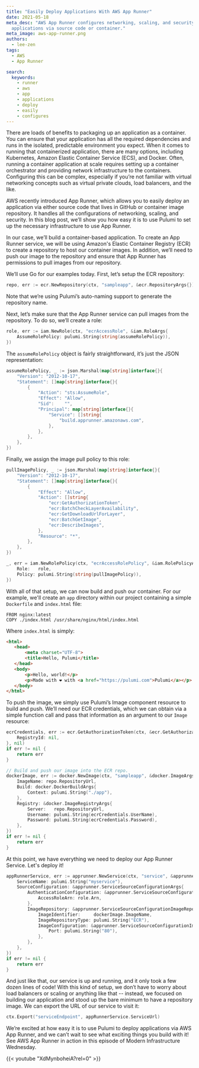 ```yaml
---
title: "Easily Deploy Applications With AWS App Runner"
date: 2021-05-18
meta_desc: "AWS App Runner configures networking, scaling, and security, letting deploy
  applications via source code or container."
meta_image: aws-app-runner.png
authors:
  - lee-zen
tags:
  - AWS
  - App Runner

search:
  keywords:
    - runner
    - aws
    - app
    - applications
    - deploy
    - easily
    - configures
---
```


There are loads of benefits to packaging up an application as a container. You can ensure that your application has all the required dependencies and runs in the isolated, predictable environment you expect. When it comes to running that containerized application, there are many options, including Kubernetes, Amazon Elastic Container Service (ECS), and Docker. Often, running a container application at scale requires setting up a container orchestrator and providing network infrastructure to the containers. Configuring this can be complex, especially if you’re not familiar with virtual networking concepts such as virtual private clouds, load balancers, and the like.

<!--more-->

AWS recently introduced App Runner, which allows you to easily deploy an application via either source code that lives in GitHub or container image repository. It handles all the configurations of networking, scaling, and security. In this blog post, we’ll show you how easy it is to use Pulumi to set up the necessary infrastructure to use App Runner.

In our case, we’ll build a container-based application. To create an App Runner service, we will be using Amazon's Elastic Container Registry (ECR) to create a repository to host our container images. In addition, we’ll need to push our image to the repository and ensure that App Runner has permissions to pull images from our repository.

We’ll use Go for our examples today. First, let’s setup the ECR repository:

```go
repo, err := ecr.NewRepository(ctx, "sampleapp", &ecr.RepositoryArgs{})
```

Note that we’re using Pulumi’s auto-naming support to generate the repository name.

Next, let’s make sure that the App Runner service can pull images from the repository. To do so, we’ll create a role:

```go
role, err := iam.NewRole(ctx, "ecrAccessRole", &iam.RoleArgs{
    AssumeRolePolicy: pulumi.String(string(assumeRolePolicy)),
})
```

The `assumeRolePolicy` object is fairly straightforward, it’s just the JSON representation:

```go
assumeRolePolicy, _ := json.Marshal(map[string]interface{}{
    "Version": "2012-10-17",
    "Statement": []map[string]interface{}{
        {
            "Action": "sts:AssumeRole",
            "Effect": "Allow",
            "Sid":    "",
            "Principal": map[string]interface{}{
                "Service": []string{
                    "build.apprunner.amazonaws.com",
                },
            },
        },
    },
})
```

Finally, we assign the image pull policy to this role:

```go
pullImagePolicy, _ := json.Marshal(map[string]interface{}{
    "Version": "2012-10-17",
    "Statement": []map[string]interface{}{
        {
            "Effect": "Allow",
            "Action": []string{
                "ecr:GetAuthorizationToken",
                "ecr:BatchCheckLayerAvailability",
                "ecr:GetDownloadUrlForLayer",
                "ecr:BatchGetImage",
                "ecr:DescribeImages",
            },
            "Resource": "*",
        },
    },
})

_, err = iam.NewRolePolicy(ctx, "ecrAccessRolePolicy", &iam.RolePolicyArgs{
    Role:   role,
    Policy: pulumi.String(string(pullImagePolicy)),
})
```

With all of that setup, we can now build and push our container. For our example, we'll create an `app` directory
within our project containing a simple `Dockerfile` and `index.html` file:

```docker
FROM nginx:latest
COPY ./index.html /usr/share/nginx/html/index.html
```

Where `index.html` is simply:

```html
<html>
   <head>
       <meta charset="UTF-8">
       <title>Hello, Pulumi</title>
   </head>
   <body>
       <p>Hello, world!</p>
       <p>Made with ❤️ with <a href="https://pulumi.com">Pulumi</a></p>
   </body>
</html>
```

To push the image, we simply use Pulumi’s Image component resource to build and push. We’ll need our ECR credentials, which we can obtain via a simple function call and pass that information as an argument to our `Image` resource:

```go
ecrCredentials, err := ecr.GetAuthorizationToken(ctx, &ecr.GetAuthorizationTokenArgs{
    RegistryId: nil,
}, nil)
if err != nil {
    return err
}

// Build and push our image into the ECR repo.
dockerImage, err := docker.NewImage(ctx, "sampleapp", &docker.ImageArgs{
    ImageName: repo.RepositoryUrl,
    Build: docker.DockerBuildArgs{
        Context: pulumi.String("./app"),
    },
    Registry: &docker.ImageRegistryArgs{
        Server:   repo.RepositoryUrl,
        Username: pulumi.String(ecrCredentials.UserName),
        Password: pulumi.String(ecrCredentials.Password),
    },
})
if err != nil {
    return err
}
```

At this point, we have everything we need to deploy our App Runner Service. Let's deploy it!

```go
appRunnerService, err := apprunner.NewService(ctx, "service", &apprunner.ServiceArgs{
    ServiceName: pulumi.String("myservice"),
    SourceConfiguration: &apprunner.ServiceSourceConfigurationArgs{
        AuthenticationConfiguration: &apprunner.ServiceSourceConfigurationAuthenticationConfigurationArgs{
            AccessRoleArn: role.Arn,
        },
        ImageRepository: &apprunner.ServiceSourceConfigurationImageRepositoryArgs{
            ImageIdentifier:     dockerImage.ImageName,
            ImageRepositoryType: pulumi.String("ECR"),
            ImageConfiguration: &apprunner.ServiceSourceConfigurationImageRepositoryImageConfigurationArgs{
                Port: pulumi.String("80"),
            },
        },
    },
})
if err != nil {
    return err
}
```

And just like that, our service is up and running, and it only took a few dozen lines of code! With this kind of setup, we don’t have to worry about load balancers or scaling or anything like that -- instead, we focused on building our application and stood up the bare minimum to have a repository image. We can export the URL of our service to visit it:

```go
ctx.Export("serviceEndpoint", appRunnerService.ServiceUrl)
```

We’re excited at how easy it is to use Pulumi to deploy applications via AWS App Runner, and we can’t wait to see what exciting things you build with it! See AWS App Runner in action in this episode of Modern Infrastructure Wednesday.

{{< youtube "XdMynboheiA?rel=0" >}}
